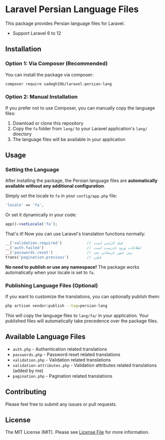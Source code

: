 # Laravel Persian Language Files

This package provides Persian language files for Laravel.

- Support Laravel 6 to 12

## Installation

### Option 1: Via Composer (Recommended)

You can install the package via composer:

```bash
composer require sadegh19b/laravel-persian-lang
```

### Option 2: Manual Installation

If you prefer not to use Composer, you can manually copy the language files:

1. Download or clone this repository
2. Copy the `fa` folder from `lang/` to your Laravel application's `lang/` directory
3. The language files will be available in your application

## Usage

### Setting the Language

After installing the package, the Persian language files are **automatically available without any additional configuration**. 

Simply set the locale to `fa` in your `config/app.php` file:

```php
'locale' => 'fa',
```

Or set it dynamically in your code:

```php
app()->setLocale('fa');
```

That's it! Now you can use Laravel's translation functions normally:

```php
__('validation.required')           // فیلد الزامی است
__('auth.failed')                   // اطلاعات ورود نادرست است
__('passwords.reset')               // رمز عبور بازنشانی شد
trans('pagination.previous')        // قبلی
```

**No need to publish or use any namespace!** The package works automatically when your locale is set to `fa`.

### Publishing Language Files (Optional)

If you want to customize the translations, you can optionally publish them:

```bash
php artisan vendor:publish --tag=persian-lang
```

This will copy the language files to `lang/fa/` in your application. Your published files will automatically take precedence over the package files.

## Available Language Files

- `auth.php` - Authentication related translations
- `passwords.php` - Password reset related translations
- `validation.php` - Validation related translations
- `validation-attributes.php` - Validation attributes related translations (added by me)
- `pagination.php` - Pagination related translations

## Contributing

Please feel free to submit any issues or pull requests.

## License

The MIT License (MIT). Please see [License File](LICENSE.md) for more information. 